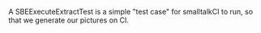 A SBEExecuteExtractTest is a simple "test case" for smalltalkCI to run, so that we generate our pictures on CI.